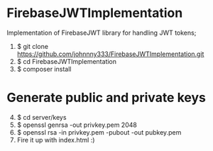 # FirebaseJWTImplementation
Implementation of FirebaseJWT library for handling JWT tokens;

1. $ git clone https://github.com/johnnny333/FirebaseJWTImplementation.git
2. $ cd FirebaseJWTImplementation
3. $ composer install
# Generate public and private keys 
4. $ cd server/keys
5. $ openssl genrsa -out privkey.pem 2048
6. $ openssl rsa -in privkey.pem -pubout -out pubkey.pem
7. Fire it up with index.html :)
